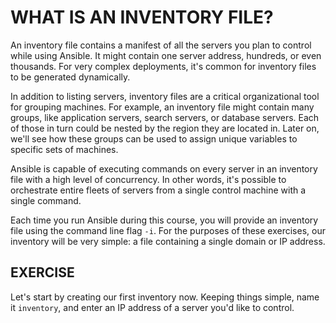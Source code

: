 # WHAT IS AN INVENTORY FILE?

An inventory file contains a manifest of all the servers you plan to control
while using Ansible. It might contain one server address, hundreds, or even
thousands. For very complex deployments, it's common for inventory files to
be generated dynamically.

In addition to listing servers, inventory files are a critical organizational
tool for grouping machines. For example, an inventory file might contain many
groups, like application servers, search servers, or database servers. Each
of those in turn could be nested by the region they are located in. Later on,
we'll see how these groups can be used to assign unique variables to specific
sets of machines.

Ansible is capable of executing commands on every server in an inventory file
with a high level of concurrency. In other words, it's possible to orchestrate
entire fleets of servers from a single control machine with a single command.

Each time you run Ansible during this course, you will provide an inventory
file using the command line flag `-i`. For the purposes of these exercises,
our inventory will be very simple: a file containing a single domain or IP
address.

## EXERCISE

Let's start by creating our first inventory now. Keeping things simple, name
it `inventory`, and enter an IP address of a server you'd like to control.
